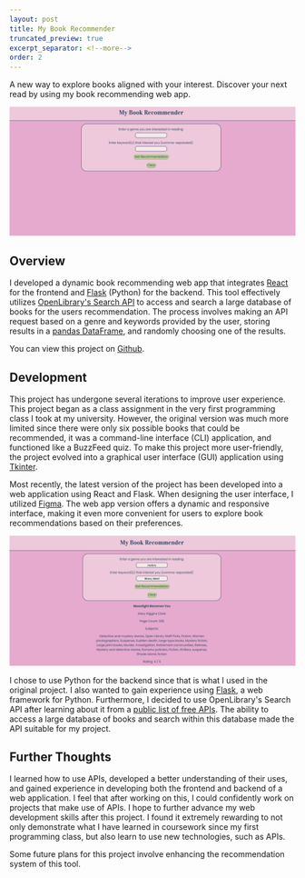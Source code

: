 ```yaml
---
layout: post
title: My Book Recommender
truncated_preview: true
excerpt_separator: <!--more-->
order: 2
---
```


A new way to explore books aligned with your interest. Discover your next read by using my book recommending web app. 

![Book Recommender Website](/images/book.png)

## Overview
I developed a dynamic book recommending web app that integrates [React](https://react.dev/) for the frontend and [Flask](https://flask.palletsprojects.com/en/3.0.x/) (Python) for the backend. This tool effectively utilizes [OpenLibrary's Search API](https://openlibrary.org/dev/docs/api/search) to access and search a large database of books for the users recommendation. The process involves making an API request based on a genre and keywords provided by the user, storing results in a [pandas DataFrame](https://pandas.pydata.org/docs/reference/api/pandas.DataFrame.html), and randomly choosing one of the results. 

You can view this project on [Github](https://github.com/aanahid/book-recommender).

<!--more-->

## Development

This project has undergone several iterations to improve user experience. This project began as a class assignment in the very first programming class I took at my university. However, the original version was much more limited since there were only six possible books that could be recommended, it was a command-line interface (CLI) application, and functioned like a BuzzFeed quiz. To make this project more user-friendly, the project evolved into a graphical user interface (GUI) application using [Tkinter](https://docs.python.org/3/library/tkinter.html). 

Most recently, the latest version of the project has been developed into a web application using React and Flask. When designing the user interface, I utilized [Figma](https://www.figma.com/file/XdiOOfMX4iLKwlVdMOxM45/My-Book-Recommender?type=design&node-id=0%3A1&mode=design&t=E7AE3xtfwp1r1EFP-1). The web app version offers a dynamic and responsive interface, making it even more convenient for users to explore book recommendations based on their preferences. 

![Book Recommendation](/images/book_withrec.png)

I chose to use Python for the backend since that is what I used in the original project. I also wanted to gain experience using [Flask](https://flask.palletsprojects.com/en/3.0.x/), a web framework for Python. Furthermore, I decided to use OpenLibrary's Search API after learning about it from a [public list of free APIs](https://github.com/public-apis/public-apis). The ability to access a large database of books and search within this database made the API suitable for my project. 

## Further Thoughts
I learned how to use APIs, developed a better understanding of their uses, and gained experience in developing both the frontend and backend of a web application. I feel that after working on this, I could confidently work on projects that make use of APIs. I hope to further advance my web development skills after this project. I found it extremely rewarding to not only demonstrate what I have learned in coursework since my first programming class, but also learn to use new technologies, such as APIs. 

Some future plans for this project involve enhancing the recommendation system of this tool. 